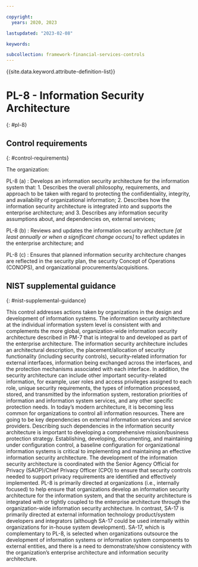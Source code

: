 ```yaml
---

copyright:
  years: 2020, 2023

lastupdated: "2023-02-08"

keywords:

subcollection: framework-financial-services-controls
---
```


{{site.data.keyword.attribute-definition-list}}

               
# PL-8 - Information Security Architecture
{: #pl-8}

## Control requirements
{: #control-requirements}

The organization:

PL-8 (a)
    : Develops an information security architecture for the information system that:
      1. Describes the overall philosophy, requirements, and approach to be taken with regard to protecting the confidentiality, integrity, and availability of organizational information;
      2. Describes how the information security architecture is integrated into and supports the enterprise architecture; and
      3. Describes any information security assumptions about, and dependencies on, external services;

PL-8 (b)
    : Reviews and updates the information security architecture _[at least annually or when a significant change occurs]_ to reflect updates in the enterprise architecture; and

PL-8 (c)
    : Ensures that planned information security architecture changes are reflected in the security plan, the security Concept of Operations (CONOPS), and organizational procurements/acquisitions.

## NIST supplemental guidance
{: #nist-supplemental-guidance}

This control addresses actions taken by organizations in the design and development of information systems. The information security architecture at the individual information system level is consistent with and complements the more global, organization-wide information security architecture described in PM-7 that is integral to and developed as part of the enterprise architecture. The information security architecture includes an architectural description, the placement/allocation of security functionality (including security controls), security-related information for external interfaces, information being exchanged across the interfaces, and the protection mechanisms associated with each interface. In addition, the security architecture can include other important security-related information, for example, user roles and access privileges assigned to each role, unique security requirements, the types of information processed, stored, and transmitted by the information system, restoration priorities of information and information system services, and any other specific protection needs. In today’s modern architecture, it is becoming less common for organizations to control all information resources. There are going to be key dependencies on external information services and service providers. Describing such dependencies in the information security architecture is important to developing a comprehensive mission/business protection strategy. Establishing, developing, documenting, and maintaining under configuration control, a baseline configuration for organizational information systems is critical to implementing and maintaining an effective information security architecture. The development of the information security architecture is coordinated with the Senior Agency Official for Privacy (SAOP)/Chief Privacy Officer (CPO) to ensure that security controls needed to support privacy requirements are identified and effectively implemented. PL-8 is primarily directed at organizations (i.e., internally focused) to help ensure that organizations develop an information security architecture for the information system, and that the security architecture is integrated with or tightly coupled to the enterprise architecture through the organization-wide information security architecture. In contrast, SA-17 is primarily directed at external information technology product/system developers and integrators (although SA-17 could be used internally within organizations for in-house system development). SA-17, which is complementary to PL-8, is selected when organizations outsource the development of information systems or information system components to external entities, and there is a need to demonstrate/show consistency with the organization’s enterprise architecture and information security architecture.





